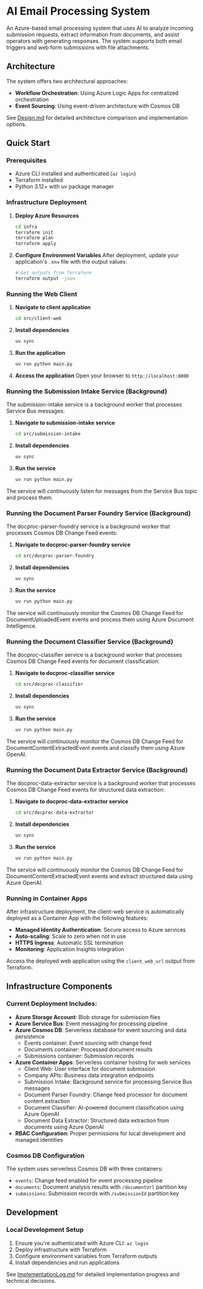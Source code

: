 # AI Email Processing System

An Azure-based email processing system that uses AI to analyze incoming submission requests, extract information from documents, and assist operators with generating responses. The system supports both email triggers and web form submissions with file attachments.

## Architecture

The system offers two architectural approaches:
- **Workflow Orchestration**: Using Azure Logic Apps for centralized orchestration
- **Event Sourcing**: Using event-driven architecture with Cosmos DB

See [Design.md](docs/Design.md) for detailed architecture comparison and implementation options.

## Quick Start

### Prerequisites
- Azure CLI installed and authenticated (`az login`)
- Terraform installed
- Python 3.12+ with uv package manager

### Infrastructure Deployment

1. **Deploy Azure Resources**
   ```bash
   cd infra
   terraform init
   terraform plan
   terraform apply
   ```

2. **Configure Environment Variables**
   After deployment, update your application's `.env` file with the output values:
   ```bash
   # Get outputs from Terraform
   terraform output -json
   ```

### Running the Web Client

1. **Navigate to client application**
   ```bash
   cd src/client-web
   ```

2. **Install dependencies**
   ```bash
   uv sync
   ```

3. **Run the application**
   ```bash
   uv run python main.py
   ```

4. **Access the application**
   Open your browser to `http://localhost:8000`

### Running the Submission Intake Service (Background)

The submission-intake service is a background worker that processes Service Bus messages:

1. **Navigate to submission-intake service**
   ```bash
   cd src/submission-intake
   ```

2. **Install dependencies**
   ```bash
   uv sync
   ```

3. **Run the service**
   ```bash
   uv run python main.py
   ```

The service will continuously listen for messages from the Service Bus topic and process them.

### Running the Document Parser Foundry Service (Background)

The docproc-parser-foundry service is a background worker that processes Cosmos DB Change Feed events:

1. **Navigate to docproc-parser-foundry service**
   ```bash
   cd src/docproc-parser-foundry
   ```

2. **Install dependencies**
   ```bash
   uv sync
   ```

3. **Run the service**
   ```bash
   uv run python main.py
   ```

The service will continuously monitor the Cosmos DB Change Feed for DocumentUploadedEvent events and process them using Azure Document Intelligence.

### Running the Document Classifier Service (Background)

The docproc-classifier service is a background worker that processes Cosmos DB Change Feed events for document classification:

1. **Navigate to docproc-classifier service**
   ```bash
   cd src/docproc-classifier
   ```

2. **Install dependencies**
   ```bash
   uv sync
   ```

3. **Run the service**
   ```bash
   uv run python main.py
   ```

The service will continuously monitor the Cosmos DB Change Feed for DocumentContentExtractedEvent events and classify them using Azure OpenAI.

### Running the Document Data Extractor Service (Background)

The docproc-data-extractor service is a background worker that processes Cosmos DB Change Feed events for structured data extraction:

1. **Navigate to docproc-data-extractor service**
   ```bash
   cd src/docproc-data-extractor
   ```

2. **Install dependencies**
   ```bash
   uv sync
   ```

3. **Run the service**
   ```bash
   uv run python main.py
   ```

The service will continuously monitor the Cosmos DB Change Feed for DocumentContentExtractedEvent events and extract structured data using Azure OpenAI.

### Running in Container Apps

After infrastructure deployment, the client-web service is automatically deployed as a Container App with the following features:
- **Managed Identity Authentication**: Secure access to Azure services
- **Auto-scaling**: Scale to zero when not in use
- **HTTPS Ingress**: Automatic SSL termination
- **Monitoring**: Application Insights integration

Access the deployed web application using the `client_web_url` output from Terraform.

## Infrastructure Components

### Current Deployment Includes:
- **Azure Storage Account**: Blob storage for submission files
- **Azure Service Bus**: Event messaging for processing pipeline
- **Azure Cosmos DB**: Serverless database for event sourcing and data persistence
  - Events container: Event sourcing with change feed
  - Documents container: Processed document results
  - Submissions container: Submission records
- **Azure Container Apps**: Serverless container hosting for web services
  - Client Web: User interface for document submission
  - Company APIs: Business data integration endpoints
  - Submission Intake: Background service for processing Service Bus messages
  - Document Parser Foundry: Change feed processor for document content extraction
  - Document Classifier: AI-powered document classification using Azure OpenAI
  - Document Data Extractor: Structured data extraction from documents using Azure OpenAI
- **RBAC Configuration**: Proper permissions for local development and managed identities

### Cosmos DB Configuration
The system uses serverless Cosmos DB with three containers:
- `events`: Change feed enabled for event processing pipeline
- `documents`: Document analysis results with `/documentUrl` partition key
- `submissions`: Submission records with `/submissionId` partition key

## Development

### Local Development Setup
1. Ensure you're authenticated with Azure CLI: `az login`
2. Deploy infrastructure with Terraform
3. Configure environment variables from Terraform outputs
4. Install dependencies and run applications

See [ImplementationLog.md](docs/ImplementationLog.md) for detailed implementation progress and technical decisions.